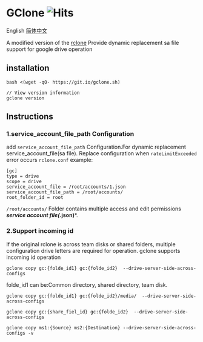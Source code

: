   
GClone ![Hits](https://hits.seeyoufarm.com/api/count/incr/badge.svg?url=https://github.com/MannyHackers/GClone)  
====  
English [简体中文](https://github.com/donwa/gclone/blob/master/README_zh.md)  
   

A modified version of the [rclone](//github.com/rclone/rclone) 
Provide dynamic replacement sa file support for google drive operation


## installation  
```
bash <(wget -qO- https://git.io/gclone.sh)
```

```
// View version information
gclone version
```

## Instructions 
### 1.service_account_file_path Configuration   
add `service_account_file_path` Configuration.For dynamic replacement service_account_file(sa file). Replace configuration when `rateLimitExceeded` error occurs
`rclone.conf` example:  
```
[gc]
type = drive  
scope = drive  
service_account_file = /root/accounts/1.json  
service_account_file_path = /root/accounts/  
root_folder_id = root  
```
`/root/accounts/` Folder contains multiple access and edit permissions ***service account file(*.json)***.  
  
### 2.Support incoming id
If the original rclone is across team disks or shared folders, multiple configuration drive letters are required for operation.
gclone supports incoming id operation
```
gclone copy gc:{folde_id1} gc:{folde_id2}  --drive-server-side-across-configs
```
folde_id1 can be:Common directory, shared directory, team disk. 
  
```
gclone copy gc:{folde_id1} gc:{folde_id2}/media/  --drive-server-side-across-configs

```

```
gclone copy gc:{share_fiel_id} gc:{folde_id2}  --drive-server-side-across-configs
```

```
gclone copy ms1:{Source} ms2:{Destination} --drive-server-side-across-configs -v

```

